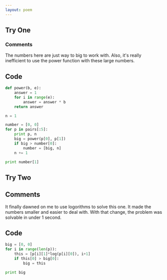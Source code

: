```yaml
---
layout: poem
---
```


## Try One

### Comments

The numbers here are just way to big to work with. Also, it's really
inefficient to use the power function with these large numbers.

## Code

```python
def power(b, e):
	answer = 1
	for i in range(e):
		answer = answer * b
	return answer

n = 1

number = [0, 0]
for p in pairs[:5]:
	print p, n
	big = power(p[0], p[1])
	if big > number[0]:
		number = [big, n]
	n += 1

print number[1]
```

## Try Two

## Comments

It finally dawned on me to use logorithms to solve this one. It made the
numbers smaller and easier to deal with. With that change, the problem was
solvable in under 1 second.

## Code

```python
big = [0, 0]
for i in range(len(p)):
	this = [p[i][1]*log(p[i][0]), i+1]
	if this[0] > big[0]:
		big = this

print big
```
